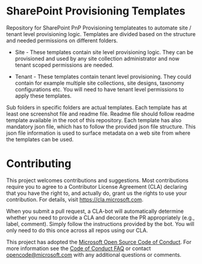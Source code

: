 
# SharePoint Provisioning Templates

Repository for SharePoint PnP Provisioning templateates to automate site / tenant level provisioning logic. Templates are divided based on the structure and needed permissions on different folders.

- Site - These templates contain site level provisioning logic. They can be provisioned and used by any site collection administrator and now tenant scoped permissions are needed.

- Tenant - These templates contain tenant level provisioning. They could contain for example multiple site collections, site designs, taxonomy configurations etc. You will need to have tenant level permissions to apply these templates.

Sub folders in specific folders are actual templates. Each template has at least one screenshot file and readme file. Readme file should follow readme template available in the root of this repository. Each template has also mandatory json file, which has to follow the provided json file structure. This json file information is used to surface metadata on a web site from where the templates can be used.

# Contributing

This project welcomes contributions and suggestions.  Most contributions require you to agree to a
Contributor License Agreement (CLA) declaring that you have the right to, and actually do, grant us
the rights to use your contribution. For details, visit https://cla.microsoft.com.

When you submit a pull request, a CLA-bot will automatically determine whether you need to provide
a CLA and decorate the PR appropriately (e.g., label, comment). Simply follow the instructions
provided by the bot. You will only need to do this once across all repos using our CLA.

This project has adopted the [Microsoft Open Source Code of Conduct](https://opensource.microsoft.com/codeofconduct/).
For more information see the [Code of Conduct FAQ](https://opensource.microsoft.com/codeofconduct/faq/) or
contact [opencode@microsoft.com](mailto:opencode@microsoft.com) with any additional questions or comments.
